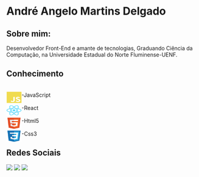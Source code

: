 # André Angelo Martins Delgado
## Sobre mim:
Desenvolvedor Front-End e amante de tecnologias, Graduando Ciência da Computação, na Universidade Estadual do Norte Fluminense-UENF.

<h2>Conhecimento</h2>
<div><br>
  <img align="left" alt="Dedé-Js" height="30" width="40" src="https://raw.githubusercontent.com/devicons/devicon/master/icons/javascript/javascript-plain.svg">
  -JavaScript
</div>


<div><br>
  <img align="left" alt="Dedé-React" height="30" width="40" src="https://raw.githubusercontent.com/devicons/devicon/master/icons/react/react-original.svg">
  -React
</div>

<div><br>
  <img align="left" alt="Dedé-HTML" height="30" width="40" src="https://raw.githubusercontent.com/devicons/devicon/master/icons/html5/html5-original.svg">
  -Html5
</div>


<div><br>
  <img align="left" alt="Dedé-CSS" height="30" width="40" src="https://raw.githubusercontent.com/devicons/devicon/master/icons/css3/css3-original.svg">
  -Css3
</div>

## Redes Sociais
<div> 
  <a href="https://instagram.com/andremartinsd_" target="_blank"><img src="https://img.shields.io/badge/-Instagram-%23E4405F?style=for-the-badge&logo=instagram&logoColor=white" target="_blank"></a>
  <a href = "mailto:andreangelomartins@gmail.com"><img src="https://img.shields.io/badge/-Gmail-%23333?style=for-the-badge&logo=gmail&logoColor=white" target="_blank"></a>
  <a href="https://www.linkedin.com/in/andre-angelo-martins-delgado/" target="_blank"><img src="https://img.shields.io/badge/-LinkedIn-%230077B5?style=for-the-badge&logo=linkedin&logoColor=white" target="_blank"></a> 
</div>
